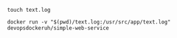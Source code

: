 `touch text.log`

`docker run -v "$(pwd)/text.log:/usr/src/app/text.log" devopsdockeruh/simple-web-service
`
